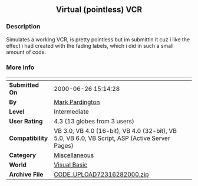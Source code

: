 ﻿<div align="center">

## Virtual \(pointless\) VCR


</div>

### Description

Simulates a working VCR, is pretty pointless but im submittin it cuz i like the effect i had created with the fading labels, which i did in such a small amount of code.
 
### More Info
 


<span>             |<span>
---                |---
**Submitted On**   |2000-06-26 15:14:28
**By**             |[Mark Pardington](https://github.com/Planet-Source-Code/PSCIndex/blob/master/ByAuthor/mark-pardington.md)
**Level**          |Intermediate
**User Rating**    |4.3 (13 globes from 3 users)
**Compatibility**  |VB 3\.0, VB 4\.0 \(16\-bit\), VB 4\.0 \(32\-bit\), VB 5\.0, VB 6\.0, VB Script, ASP \(Active Server Pages\) 
**Category**       |[Miscellaneous](https://github.com/Planet-Source-Code/PSCIndex/blob/master/ByCategory/miscellaneous__1-1.md)
**World**          |[Visual Basic](https://github.com/Planet-Source-Code/PSCIndex/blob/master/ByWorld/visual-basic.md)
**Archive File**   |[CODE\_UPLOAD72316282000\.zip](https://github.com/Planet-Source-Code/mark-pardington-virtual-pointless-vcr__1-9331/archive/master.zip)








